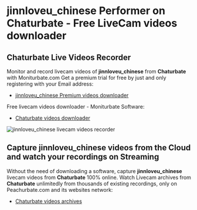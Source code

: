 # jinnloveu_chinese Performer on Chaturbate - Free LiveCam videos downloader

## Chaturbate Live Videos Recorder

Monitor and record livecam videos of **jinnloveu_chinese** from **Chaturbate** with Moniturbate.com
Get a premium trial for free by just and only registering with your Email address:
* [jinnloveu_chinese Premium videos downloader](https://moniturbate.com/request-demo-licence-key.html)

Free livecam videos downloader - Moniturbate Software:
* [Chaturbate videos downloader](https://moniturbate.com/moniturbate-download-software.html)

![jinnloveu_chinese livecam videos recorder](https://peachurnet.com/templates/moniturbate-software.png)


## Capture jinnloveu_chinese videos from the Cloud and watch your recordings on Streaming

Without the need of downloading a software, capture **jinnloveu_chinese** livecam videos from **Chaturbate** 100% online.
Watch Livecam archives from **Chaturbate** unlimitedly from thousands of existing recordings, only on Peachurbate.com and its websites network:
* [Chaturbate videos archives](https://peachurnet.com/)